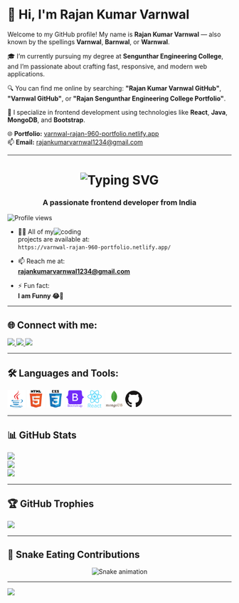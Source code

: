 # 👋 Hi, I'm Rajan Kumar Varnwal

Welcome to my GitHub profile! My name is **Rajan Kumar Varnwal** — also known by the spellings **Varnwal**, **Barnwal**, or **Warnwal**.

🎓 I’m currently pursuing my degree at **Sengunthar Engineering College**, and I’m passionate about crafting fast, responsive, and modern web applications.

🔍 You can find me online by searching:
**"Rajan Kumar Varnwal GitHub"**, **"Varnwal GitHub"**, or **"Rajan Sengunthar Engineering College Portfolio"**.

💼 I specialize in frontend development using technologies like **React**, **Java**, **MongoDB**, and **Bootstrap**.

🌐 **Portfolio:** [varnwal-rajan-960-portfolio.netlify.app](https://varnwal-rajan-960-portfolio.netlify.app)  
📫 **Email:** rajankumarvarnwal1234@gmail.com

---

<h1 align="center"> 
  <img src="https://readme-typing-svg.herokuapp.com/?font=Righteous&size=35&center=true&vCenter=true&width=500&height=70&duration=4000&lines=Hi+There!+👋;+I'm+Rajan+Kumar+Varnwal!;" alt="Typing SVG" />
</h1>

<h3 align="center">A passionate frontend developer from India</h3>

<p align="left">
  <img src="https://komarev.com/ghpvc/?username=varnwal-rajan-960&label=Profile%20views&color=0e75b6&style=flat" alt="Profile views" />
</p>

<img align="right" alt="coding" width="400" src="https://user-images.githubusercontent.com/74038190/212749447-bfb7e725-6987-49d9-ae85-2015e3e7cc41.gif" />

- 👨‍💻 All of my projects are available at:  
  `https://varnwal-rajan-960-portfolio.netlify.app/`

- 📫 Reach me at:  
  **rajankumarvarnwal1234@gmail.com**

- ⚡ Fun fact:  
  **I am Funny 😂🤭**

---

## 🌐 Connect with me:

<p align="left">
  <a href="https://www.linkedin.com/in/rajan-kumar-varnwal-82b6aa250/" target="_blank">
    <img src="https://img.shields.io/badge/LinkedIn-0077B5?style=for-the-badge&logo=linkedin&logoColor=white" />
  </a>
  <a href="https://varnwal-rajan-960-portfolio.netlify.app/" target="_blank">
    <img src="https://img.shields.io/badge/Portfolio-FF5722?style=for-the-badge&logo=web&logoColor=white" />
  </a>
  <a href="mailto:rajankumarvarnwal1234@gmail.com">
    <img src="https://img.shields.io/badge/Email-D14836?style=for-the-badge&logo=gmail&logoColor=white" />
  </a>
</p>

---

## 🛠️ Languages and Tools:

<p align="left">
  <a href="https://www.java.com" target="_blank"><img src="https://raw.githubusercontent.com/devicons/devicon/master/icons/java/java-original.svg" alt="Java" width="40" height="40"/></a>
  <a href="https://www.w3.org/html/" target="_blank"><img src="https://raw.githubusercontent.com/devicons/devicon/master/icons/html5/html5-original-wordmark.svg" alt="HTML5" width="40" height="40"/></a>
  <a href="https://www.w3schools.com/css/" target="_blank"><img src="https://raw.githubusercontent.com/devicons/devicon/master/icons/css3/css3-original-wordmark.svg" alt="CSS3" width="40" height="40"/></a>
  <a href="https://getbootstrap.com" target="_blank"><img src="https://raw.githubusercontent.com/devicons/devicon/master/icons/bootstrap/bootstrap-plain-wordmark.svg" alt="Bootstrap" width="40" height="40"/></a>
  <a href="https://reactjs.org/" target="_blank"><img src="https://raw.githubusercontent.com/devicons/devicon/master/icons/react/react-original-wordmark.svg" alt="React" width="40" height="40"/></a>
  <a href="https://www.mongodb.com/" target="_blank"><img src="https://raw.githubusercontent.com/devicons/devicon/master/icons/mongodb/mongodb-original-wordmark.svg" alt="MongoDB" width="40" height="40"/></a>
  <a href="https://github.com" target="_blank"><img src="https://raw.githubusercontent.com/devicons/devicon/master/icons/github/github-original.svg" alt="GitHub" width="40" height="40"/></a>
</p>

---

## 📊 GitHub Stats

![](https://github-readme-stats.vercel.app/api?username=varnwal-rajan-960&theme=radical&hide_border=false&include_all_commits=true&count_private=true)  
![](https://nirzak-streak-stats.vercel.app/?user=varnwal-rajan-960&theme=radical&hide_border=false)  
![](https://github-readme-stats.vercel.app/api/top-langs/?username=varnwal-rajan-960&theme=radical&hide_border=false&layout=compact)

---

## 🏆 GitHub Trophies

![](https://github-profile-trophy.vercel.app/?username=varnwal-rajan-960&theme=radical&no-frame=false&no-bg=true&margin-w=4)

---

## 🐍 Snake Eating Contributions

<div align="center">
  <img src="https://profile-readme-generator.com/assets/snake.svg" alt="Snake animation" />
</div>

---

[![](https://visitcount.itsvg.in/api?id=varnwal-rajan-960&icon=0&color=0)](https://visitcount.itsvg.in)
